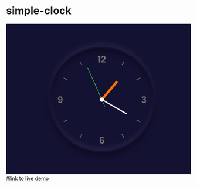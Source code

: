 # simple-clock
![clock](https://github.com/ArkaprobhaRoy/simple-clock/blob/main/Web%20capture_10-10-2022_132058_arkaprobharoy.github.io.jpeg)
[#link to live demo](https://arkaprobharoy.github.io/simple-clock/)
